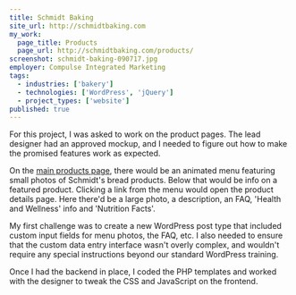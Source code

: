 ```yaml
---
title: Schmidt Baking
site_url: http://schmidtbaking.com
my_work:
  page_title: Products
  page_url: http://schmidtbaking.com/products/
screenshot: schmidt-baking-090717.jpg
employer: Compulse Integrated Marketing
tags:
  - industries: ['bakery']
  - technologies: ['WordPress', 'jQuery']
  - project_types: ['website']
published: true
---
```


For this project, I was asked to work on the product pages. The lead
designer had an approved mockup, and I needed to figure out how to make the promised
features work as expected.

On the
<a
href="http://schmidtbaking.com/products/"
title="Schmidt Baking: Products" target="\_blank">main products page</a>,
there would be an animated
menu featuring small photos of Schmidt's bread products. Below that would be
info on a featured product.
Clicking a link from the menu would open the product details page.
Here there'd be a large photo, a description, an FAQ, 'Health and Wellness' info
and 'Nutrition Facts'.

My first challenge was to create a new WordPress post type that included
custom input fields for menu photos, the FAQ, etc. I also needed to ensure that
the custom data entry interface wasn't overly complex, and wouldn't require
any special instructions beyond our standard WordPress training.

Once I had the backend in place, I coded the PHP templates and worked with the
designer to tweak the CSS and JavaScript on the frontend.
